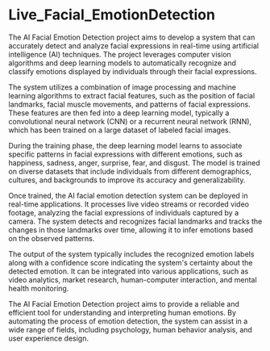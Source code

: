 # Live_Facial_EmotionDetection

The AI Facial Emotion Detection project aims to develop a system that can accurately detect and analyze facial expressions in real-time using artificial intelligence (AI) techniques. The project leverages computer vision algorithms and deep learning models to automatically recognize and classify emotions displayed by individuals through their facial expressions.

The system utilizes a combination of image processing and machine learning algorithms to extract facial features, such as the position of facial landmarks, facial muscle movements, and patterns of facial expressions. These features are then fed into a deep learning model, typically a convolutional neural network (CNN) or a recurrent neural network (RNN), which has been trained on a large dataset of labeled facial images.

During the training phase, the deep learning model learns to associate specific patterns in facial expressions with different emotions, such as happiness, sadness, anger, surprise, fear, and disgust. The model is trained on diverse datasets that include individuals from different demographics, cultures, and backgrounds to improve its accuracy and generalizability.

Once trained, the AI facial emotion detection system can be deployed in real-time applications. It processes live video streams or recorded video footage, analyzing the facial expressions of individuals captured by a camera. The system detects and recognizes facial landmarks and tracks the changes in those landmarks over time, allowing it to infer emotions based on the observed patterns.

The output of the system typically includes the recognized emotion labels along with a confidence score indicating the system's certainty about the detected emotion. It can be integrated into various applications, such as video analytics, market research, human-computer interaction, and mental health monitoring.

The AI Facial Emotion Detection project aims to provide a reliable and efficient tool for understanding and interpreting human emotions. By automating the process of emotion detection, the system can assist in a wide range of fields, including psychology, human behavior analysis, and user experience design.
